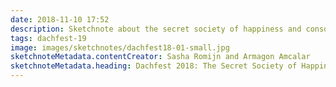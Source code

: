 ```yaml
---
date: 2018-11-10 17:52
description: Sketchnote about the secret society of happiness and console.log(brain), part 1
tags: dachfest-19
image: images/sketchnotes/dachfest18-01-small.jpg
sketchnoteMetadata.contentCreator: Sasha Romijn and Armagon Amcalar
sketchnoteMetadata.heading: Dachfest 2018: The Secret Society of Happiness and console.log(brain) - 01
---
```


